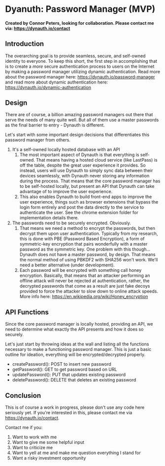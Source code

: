 # Dyanuth: Password Manager (MVP)

#### Created by Connor Peters, looking for collaboration. Please contact me via: https://dynauth.io/contact

## Introduction
The overarching goal is to provide seamless, secure, and self-owned identity to everyone. To keep this short, the first step in accomplishing that is to create a *more* secure authentication process to users on the Internet by making a password manager utilizing dynamic authentication. Read more about the password manager here: https://dynauth.io/password-manager and read more about dynamic authentication here: https://dynauth.io/dynamic-authentication

## Design
There are of course, a billion amazing password managers out there that serve the needs of many quite well. But all of them use a master passwords as the final barrier to entry - Dynauth is different.

Let's start with some important design decisions that differentiates this password manager from others.

1. It's a self-owned locally hosted database with an API
   1. The most important aspect of Dynauth is that everything is self-owned. That means having a hosted cloud service (like LastPass) is off the table, despite the great user experience it provides. So instead, users will use Dynauth to simply sync data between their devices seamlessly, with Dynauth never storing any information during the process. That means that the core password manager has to be self-hosted locally, but present an API that Dynauth can take advantage of to improve the user experience.
   2. This also enables Dynauth to build front-end apps to improve the user experience, things such as browser extensions that bypass the login form entirely and post the data directly to the service to authenticate the user. See the chrome extension folder for implementation details there.
2. The passwords need to be securely encrypted. Obviously.
   1. That means we need a method to encrypt the passwords, but then decrypt them upon user authentication. Typically from my research, this is done with PBE (Password Based Encryption), a form of symmetric-key encryption that pairs wonderfully with a master password as the symmetric key. One problem with this though... Dynauth does not have a master password, by design. That means the normal method of using PBKDF2 with SHA256 won't work. We'll need a better alternative (under development).
   2. Each password will be encrypted with something call honey encryption. Basically, that means that an attacker performing an offline attack will never be rejected at authentication, rather, the decrypted passwords that come as a result are just fake decoys provided to force the attacker to slow down to online attack speeds. More info here: https://en.wikipedia.org/wiki/Honey_encryption

## API Functions
Since the core password manager is locally hosted, providing an API, we need to determine what exactly the API presents and how it does so securely.

Let's just start by throwing ideas at the wall and listing all the functions necessary to make a functioning password manager. This is just a basic outline for ideation, everything will be encrypted/decrypted properly.

- createPassword(): POST to insert new password
- getPassword(): GET to get password based on URL
- updatePassword(): PUT that updates existing password
- deletePassword():	DELETE that deletes an existing password

## Conclusion
This is of course a work in progress, please don't use any code here seriously yet. If you're interested in this, please contact me via https://dynauth.io/contact.

Contact me if you:
1. Want to work with me
2. Want to give me some helpful input
3. Want to criticize me
4. Want to yell at me and make me question everything I stand for
5. Want a risky investment opportunity